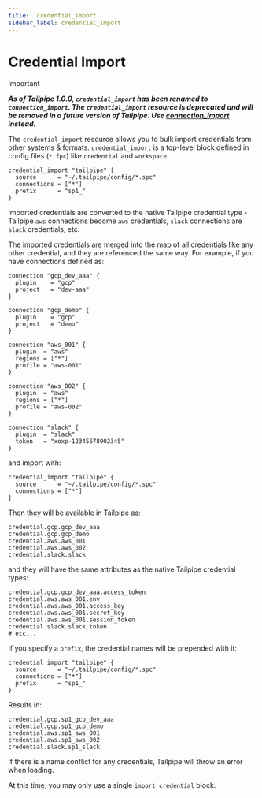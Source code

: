 ```yaml
---
title:  credential_import
sidebar_label: credential_import
---
```



# Credential Import

> [!IMPORTANT]
> ***As of Tailpipe 1.0.0, `credential_import` has been renamed to `connection_import`. The `credential_import` resource is deprecated and will be removed in a future version of Tailpipe. Use [connection_import](/docs/reference/config-files/connection_import) instead.***


The `credential_import` resource allows you to bulk import credentials from other systems & formats. `credential_import` is a top-level block defined in config files (`*.fpc`) like `credential` and `workspace`.

```hcl
credential_import "tailpipe" {
  source      = "~/.tailpipe/config/*.spc"
  connections = ["*"]
  prefix      = "sp1_"
} 
```

Imported credentials are converted to the native Tailpipe credential type - Tailpipe `aws` connections become `aws` credentials, `slack` connections are `slack` credentials, etc.  

The imported credentials are merged into the map of all credentials like any other credential, and they are referenced the same way.  For example, if you have connections defined as:

```hcl
connection "gcp_dev_aaa" {
  plugin    = "gcp"     
  project   = "dev-aaa"            
}

connection "gcp_demo" {
  plugin    = "gcp"     
  project   = "demo"            
}

connection "aws_001" {
  plugin  = "aws"
  regions = ["*"]
  profile = "aws-001"
}

connection "aws_002" {
  plugin  = "aws"
  regions = ["*"]
  profile = "aws-002"
}

connection "slack" {
  plugin  = "slack"
  token   = "xoxp-12345678902345"
}
```

and import with:

```hcl
credential_import "tailpipe" {
  source      = "~/.tailpipe/config/*.spc"
  connections = ["*"]
} 
```

Then they will be available in Tailpipe as:

```hcl
credential.gcp.gcp_dev_aaa
credential.gcp.gcp_demo
credential.aws.aws_001
credential.aws.aws_002
credential.slack.slack
```

and they will have the same attributes as the native Tailpipe credential types:

```hcl
credential.gcp.gcp_dev_aaa.access_token
credential.aws.aws_001.env
credential.aws.aws_001.access_key
credential.aws.aws_001.secret_key
credential.aws.aws_001.session_token
credential.slack.slack.token
# etc...
```

If you specify a `prefix`, the credential names will be prepended with it:
```hcl
credential_import "tailpipe" {
  source      = "~/.tailpipe/config/*.spc"
  connections = ["*"]
  prefix      = "sp1_" 
} 
```

Results in:

```hcl
credential.gcp.sp1_gcp_dev_aaa
credential.gcp.sp1_gcp_demo
credential.aws.sp1_aws_001
credential.aws.sp1_aws_002
credential.slack.sp1_slack
```

If there is a name conflict for any credentials, Tailpipe will throw an error when loading.

At this time, you may only use a single `import_credential` block.

<!--
 of a given type, though we may revisit this restriction in the future.
-->